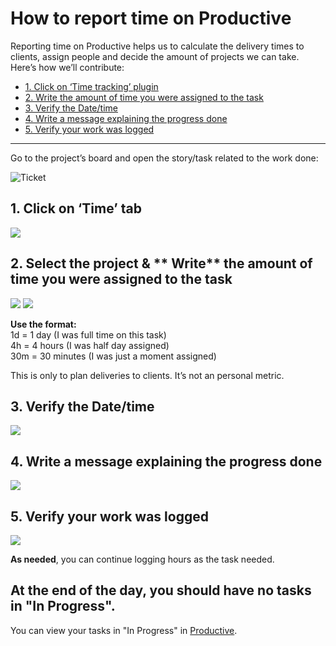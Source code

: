 # How to report time on Productive

Reporting time on Productive helps us to calculate the delivery times to clients, assign people and decide the amount of projects we can take. Here’s how we’ll contribute:

- [1. Click on ‘Time tracking’ plugin](https://github.com/BlackstoneStudio/Blackstone-Code-Standards/blob/master/Documentation/common-process/how-to-report-time-on-productive.md#1-click-on-time-tab)
- [2. Write the amount of time you were assigned to the task](https://github.com/BlackstoneStudio/Blackstone-Code-Standards/blob/master/Documentation/common-process/how-to-report-time-on-productive.md#2-select-the-project---write-the-amount-of-time-you-were-assigned-to-the-task)
- [3. Verify the Date/time](https://github.com/BlackstoneStudio/Blackstone-Code-Standards/blob/master/Documentation/common-process/how-to-report-time-on-productive.md#3-verify-the-datetime)
- [4. Write a message explaining the progress done](https://github.com/BlackstoneStudio/Blackstone-Code-Standards/blob/master/Documentation/common-process/how-to-report-time-on-productive.md#4-write-a-message-explaining-the-progress-done)
- [5. Verify your work was logged](https://github.com/BlackstoneStudio/Blackstone-Code-Standards/blob/master/Documentation/common-process/how-to-report-time-on-productive.md#5-verify-your-work-was-logged)

---

Go to the project’s board and open the story/task related to the work done:

![Ticket](https://blackstone-code-standards-images.s3.us-west-2.amazonaws.com/Time+tracking+1.png)

## **1. Click** on ‘Time’ tab

![](https://blackstone-code-standards-images.s3.us-west-2.amazonaws.com/Time+tracking+2.png)

## 2. Select the project & ** Write** the amount of time you were assigned to the task

![](https://blackstone-code-standards-images.s3.us-west-2.amazonaws.com/Time+tracking+3.png)
![](https://blackstone-code-standards-images.s3.us-west-2.amazonaws.com/Time+tracking+4.png)

**Use the format:**  
1d = 1 day (I was full time on this task)  
4h = 4 hours (I was half day assigned)  
30m = 30 minutes (I was just a moment assigned)

This is only to plan deliveries to clients. It’s not an personal metric.

## **3. Verify** the Date/time

![](https://blackstone-code-standards-images.s3.us-west-2.amazonaws.com/Time+tracking+5.png)

## **4. Write** a message explaining the progress done

![](https://blackstone-code-standards-images.s3.us-west-2.amazonaws.com/Time+tracking+6.png)

## **5. Verify** your work was logged

![](https://blackstone-code-standards-images.s3.us-west-2.amazonaws.com/Time+tracking+7.png)

**As needed**, you can continue logging hours as the task needed.

## **At the end of the day, you should have no tasks in "In Progress".**

You can view your tasks in "In Progress" in [Productive](https://app.productive.io).